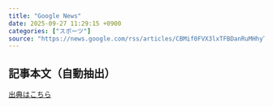 ```yaml
---
title: "Google News"
date: 2025-09-27 11:29:15 +0900
categories: ["スポーツ"]
source: "https://news.google.com/rss/articles/CBMif0FVX3lxTFBDanRuMHhyTHRvRVA4OXR2RXhXdFd3TUx3SUpQZWhVM3ZPamFNcllhYlNwV3h0QnI5RGZNcHJTRHkwQTVXZFZNNjZmSDdLNE1wVC1RSW9SblZsU05GOEJtQ19td09TUDc2YTRlODRMOEN5aUw0bVRWUFRIUUVWcEk?oc=5"
---
```


## 記事本文（自動抽出）
<body class="y0K44d EA71Tc" id="readabilityBody"></body>

[出典はこちら](https://news.google.com/rss/articles/CBMif0FVX3lxTFBDanRuMHhyTHRvRVA4OXR2RXhXdFd3TUx3SUpQZWhVM3ZPamFNcllhYlNwV3h0QnI5RGZNcHJTRHkwQTVXZFZNNjZmSDdLNE1wVC1RSW9SblZsU05GOEJtQ19td09TUDc2YTRlODRMOEN5aUw0bVRWUFRIUUVWcEk?oc=5)
